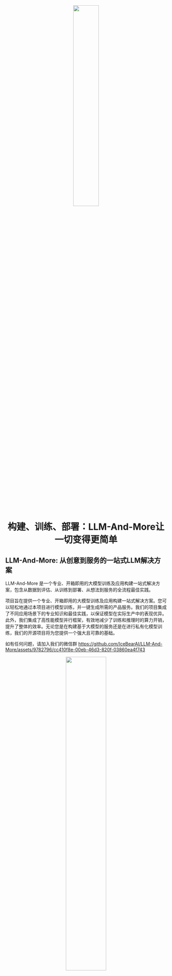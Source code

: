 <div align=center><img src=docs/figure/logo.png width=40% /></div>


<div align=center><h1><b>构建、训练、部署：LLM-And-More让一切变得更简单</b></h1></div>


<!-- \[ [English](README.md) | 中文 \]-->

## LLM-And-More: 从创意到服务的一站式LLM解决方案

LLM-And-More 是一个专业、开箱即用的大模型训练及应用构建一站式解决方案，包含从数据到评估、从训练到部署、从想法到服务的全流程最佳实践。

项目旨在提供一个专业、开箱即用的大模型训练及应用构建一站式解决方案。您可以轻松地通过本项目进行模型训练，并一键生成所需的产品服务。我们的项目集成了不同应用场景下的专业知识和最佳实践，以保证模型在实际生产中的表现优异。此外，我们集成了高性能模型并行框架，有效地减少了训练和推理时的算力开销，提升了整体的效率。无论您是在构建基于大模型的服务还是在进行私有化模型训练，我们的开源项目将为您提供一个强大且可靠的基础。

如有任何问题，请加入我们的微信群
https://github.com/IceBearAI/LLM-And-More/assets/9782796/cc410f8e-00eb-46d3-820f-03860ea4f743

<div align=center><img src=docs/figure/wechat.jpg width=50% /></div>

## 目录

- [功能模块](#性能指标)
- [支持场景](#性能指标)
- [适配模型](#性能指标)
- [安装与使用](#性能指标)

## 功能模块

LLM-And-More致力于为专业开发者和一线业务人员提供同样专业、易用的LLM应用构建方案。为了实现这一理念，LLM-And-More将LLM应用开发过程分解为以下六个模块：

- [数据模块](###数据模块)
- [训练模块](###训练模块)
- [监控模块](###监控模块)
- [评估模块](###评估模块)
- [部署模块](###部署模块)
- [交互模块](###交互模块)

这些模块涵盖了开发一个LLM产品的一切，并注入了专业知识和性能优化组件，全流程协助您构建一个优秀的LLM应用。

### 数据模块

为协助您开始LLM应用构建的第一步，也是影响最终效果的最重要一步：数据标注，LLM-And-More提供了一个功能齐全的数据标注平台。在这里，管理人员可以新建一个数据标注任务，向标注人员分配需要标注的数据，或是亲自对数据进行标注。在完成所有标注之后，LLM-And-More将把标注完成的数据自动转换为模型可以处理的格式(
jsonl)，并存入本地数据库中，在之后的训练、评估模块中一键启用。LLM-And-More还提供了对数据质量的一键检测，用户可以通过查看数据检测报告，发现标注过程中可能产生的错误，提升模型训练的最终效果。

![alt text](docs/figure/datasets-sample.png)

### 训练模块

为协助您完成LLM应用构建最专业，最困难的一步：模型训练，LLM-And-More提供了一个开箱即用的高性能模型训练框架，使您无需了解任何深度学习相关知识，即可轻松对齐大模型训练最佳实践。在训练模块中，用户可以自由调整所选取的基座模型，训练方式，以及batch_size，学习率等超参数。如果用户对此并不了解，LLM-And-More预置的智能默认参数将帮助用户完成参数的选取和调优。LLM-And-More将自动为用户提供DeepSpeed多卡多机加速适配，帮助用户节约训练时间，充分利用算力资源。

![alt text](docs/figure/finetune-add.png)

### 监控模块

在训练过程中，您可能烦恼于无法清晰直观的观察模型的性能变化，LLM-And-More提供了一个智能化的模型训练监控模块，不仅可以实时、可视化的显示CPU、GPU等核心算力资源的占用情况，监控模型Loss，学习率，训练步数的变化，还可以在训练过程中智能提示您模型的潜在性能风险，并提供恰当的解决方案建议。例如，您在训练过程中可能发现系统提示“过拟合风险”，并建议您“停止训练，降低学习率或增大数据量”，您可以遵循这些建议，尝试解决问题。这节省了不必要的算力浪费，并能使您更精准的把握模型可能的表现。

![alt text](docs/figure/finetune-graph.png)

### 评估模块

在完成训练后，您可能烦恼于无法准确了解模型的性能边界，不敢真正将模型应用于实际场景，LLM-And-More提供了一个客观准确的评估模块，让您可以全面，精准的把握模型的各项能力水准。评估模块分为两个主要评测任务，一个负责评测模型在训练过任务上的性能，主要展现模型是否能够完成用户指定的任务，例如一个客服模型是否能够正确回复用户提问；另一个负责评测模型在五个通用维度上的能力（推理能力，阅读理解能力，中文能力，指令遵从能力，创新能力），主要体现模型是否产生了灾难性遗忘，是否过于专注于特定领域而丧失了通用能力。用户可以根据两方面的反馈，调整模型的训练数据和轮次，选择表现最佳的模型应用于线上系统。

![alt text](docs/figure/five.png)

### 部署模块(Coming Soon)

### 交互模块(Coming Soon)

## 支持场景

除了简单的提供输入输出训练您的LLM应用外，我们还提供了丰富的场景支持，帮助您更好的解决您在工作生产当中遇到的复杂问题。例如，您可以基于FAQ场景适配方案，直接构建一个客服，协助您识别用户意图，解决您淘宝店铺自动回复的问题；或是基于RAG场景方案，构建一套企业内部规章制度问答机器人。所有场景均具备独立的留个功能模块，但拥有深度定制的UI和专业Know-How。LLM-And-More支持以下场景：

- [通用场景](###通用场景)
- [FAQ场景](###FAQ场景)
- [RAG场景](###RAG场景)
- [创意写作场景](###创意写作场景)
- [Agent场景](###Agent场景)

### 通用场景

可以接受任意的输入输出，是最基础的训练场景。在该场景中，我们没有针对数据特征、应用范围等进行任何假设，在数据、训练、监控、评估、部署、交互模块中的各项参数均调整至最均衡的水平，并适配了任何场景均有收益的专业Know-How辅助模型训练。总的来说，如果您不确定您应该使用哪个场景，或认为LLM-And-More提供的任何场景均不符合您的要求，您可以选用该场景开始您的构建。

### FAQ场景

该场景适用于FAQ客服或FAQ问答机器人。FAQ(frequently asked questions)
即常见问题，通常应用于客服、快速助手、和在线论坛等场景，在这些地方，常见问题往往会反复出现，例如，用户经常以各种不同的表达方式询问发货时间。在FAQ场景中，用户的问题往往被归类，并对于每一类问题有一个统一的回答，例如针对询问发货时间的问题，统一回复“我们将尽快安排发货，请及时查看物流信息”。直接尝试使用大模型生成这些回答往往是事倍功半的，因为没有充分利用数据的特征，很难让大模型回复稳定，并常常会产生幻觉现象。为此，我们为FAQ场景设计了涵盖全部六个模块的全流程解决方案，主要引入用户意图识别，让LLM预测用户意图（在上述例子中，“查询物流信息”），而不是直接预测回复（在上述例子中，“我们将尽快安排发货，请及时查看物流信息”）。我们在大量FAQ场景中的实验表明，该解决方案可以提升30%以上的回复准确率，并显著降低模型过拟合风险与幻觉现象。

### RAG场景(Coming Soon)

### 创意写作场景(Coming Soon)

### Agent场景(Coming Soon)

## 适配模型

为了支持更广泛的应用，LLM-And-More支持多种多样的模型，并支持您选择多种不同的训练方式。

| 模型名                                                  | 模型大小                    | 支持的训练方法    |
|------------------------------------------------------|-------------------------|------------|
| [Baichuan2](https://huggingface.co/baichuan-inc)     | 7B/13B                  | 全参数训练/Lora |
| [ChatGLM3](https://huggingface.co/THUDM/chatglm3-6b) | 6B                      | 全参数训练/Lora |
| [LLaMA](https://github.com/facebookresearch/llama)   | 7B/13B/33B/65B          | 全参数训练/Lora |
| [LLaMA-2](https://huggingface.co/meta-llama)         | 7B/13B/70B              | 全参数训练/Lora |
| [Qwen](https://huggingface.co/Qwen)                  | 0.5B/1.8B/4B/7B/14B/72B | 全参数训练/Lora |

### 系统架构设计

系统是前后端分离的架构。

#### 模型推理框架

我们使用的是[FastChat](https://github.com/lm-sys/FastChat)作为模型推理框架，FastChat是一个非常优秀的开源项目。

> [FastChat](https://github.com/lm-sys/FastChat) 是一个开放平台，用于训练、服务和评估基于大型语言模型的聊天机器人。

**FastChat我们主要用其三个服务**

`controller` 用于模型的注册中心及健康检查

`worker` 服务启动模型并将当前模型注册到controller

`api` 从controller获取模型的地址代理到worker并提供标准API

我们主要通过它来实现大模型的高可用，高可扩展性。

![img.png](https://github.com/lm-sys/FastChat/raw/main/assets/server_arch.png)

模型部署的操作可以参考[模型部署](docs/model/list.md)

### 模型微调

为了实现模型的微调，您可以参考我们的详细指南：[模型微调](docs/model/finetune.md)。

### 模型部署与微调

您可以将模型部署到任意配备GPU的节点上，无论是私有的K8s集群、Docker集群，还是云服务商提供的K8s集群，均能轻松对接。

### 本系统组成

本系统主要由以下几个部分组成：

- **HTTP服务**：提供Web服务接口，方便用户进行交互。
- **定时任务**：执行预定任务，如模型训练、数据预处理等。
- **训练镜像**：包含所有必要的环境和依赖，用于模型的训练和微调。

- 通过这些组件的协同工作，我们能够提供一个灵活、高效的模型微调和部署解决方案。

#### 部署流程

```mermaid
graph LR
    A[aigc] --> B[点击部署]
    B --> C[创建部署模版]
    C --> D[使用Docker或k8s进行调度]
    D --> E[挂载相应配置有模型]
    E --> F[启动模型]
    F --> G[注册到fschat-controller]
```

#### 微调训练流程

```mermaid
graph LR
    A[aigc] --> B[上传微调文件]
    B --> C[生成微调模版]
    C --> D[使用Docker或k8s进行调度]
    D --> E[挂载相应配置有模型]
    E --> F[启动训练脚本]
    F --> G[输出日志]
```

## 使用手册

[AIGC平台使用手册](docs/SUMMARY.md)

### 安装使用步骤

- 克隆项目: `git clone https://github.com/IceBearAI/aigc.git`
- 进入项目: `cd aigc-server`

该系统依赖**Docker**需要安装此服务

推理或训练节点只需要安装**Docker**和**Nvidia-Docker**
即可。[NVIDIA Container Toolkit](https://github.com/NVIDIA/nvidia-container-toolkit)

#### 本地开发

[golang](https://github.com/golang/go)版本请安装go1.21以上版本

- 安装依赖包: `go mod tidy`
- 本地启动: `make run`
- build成x86 Linux可执行文件: `make build-linux`
- build成当前电脑可执行文件: `make build`

build完通常会保存在 `$(GOPATH)/bin/` 目录下

#### Docker-compose部署

安装docker和docker-compose可以参考官网教程：[Install Docker Engine](https://docs.docker.com/engine/install/)

需要在 当前目录下增加 `.env` 文件来设置相关的环境变量。

执行命令启动全部服务

```
$ docker-compose up
```

如果不需要执行build流程，可以进入到`docker`目录下执行`docker-compose up`即可。或把`docker-compose.yaml`的`build`注释掉。

### 项目配置

项目配置可以通过命令行传参或环境变量两种方式进行配置

#### 通过命令行传参

**需要注意的是，如果即设置了环境变量也设置了命令行参数，那么命令行参数的值会覆盖环境变量的值**

执行: `./aigc-server --help` 查看命令行参数

```bash
Usage:
  aigc-server [command]

Available Commands:
  completion  Generate the autocompletion script for the specified shell
  cronjob     定时任务
  generate    生成命令
  help        Help about any command
  job         任务命令
  start       启动http服务

Flags:
  -c, --config.path string                配置文件路径，如果没有传入配置文件路径则默认使用环境变量
      --db.drive string                   数据库驱动 (default "sqlite")
      --db.mysql.database string          mysql数据库 (default "aigc")
      --db.mysql.host string              mysql数据库地址: mysql (default "mysql")
      --db.mysql.metrics                  是否启GORM的Metrics
      --db.mysql.password string          mysql数据库密码
      --db.mysql.port int                 mysql数据库端口 (default 3306)
      --db.mysql.user string              mysql数据库用户 (default "aigc")
  -h, --help                              help for aigc-server
  -n, --namespace string                  命名空间 (default "aigc")
      --runtime.docker.workspace string   Docker工作目录 (default "github.com/IceBearAI/LLM-And-More/storage")
      --runtime.k8s.config.path string    K8s配置文件路径
      --runtime.k8s.host string           K8s地址
      --runtime.k8s.insecure              K8s是否不安全
      --runtime.k8s.namespace string      K8s命名空间 (default "default")
      --runtime.k8s.token string          K8s Token
      --runtime.k8s.volume.name string    K8s挂载的存储名
      --runtime.platform string           运行时平台 (default "docker")
      --runtime.shm.size string           运行时共享内存大小 (default "16G")
      --server.admin.pass string          系统管理员密码 (default "admin")
      --server.admin.user string          系统管理员账号 (default "admin")
      --server.debug                      是否开启Debug模式
      --server.key string                 本系统服务密钥 (default "Aigcfj@202401")
      --server.log.drive string           本系统日志驱动, 支持syslog,term (default "term")
      --server.log.level string           本系统日志级别 (default "all")
      --server.log.name string            本系统日志名称 (default "aigc-server.log")
      --server.log.path string            本系统日志路径
  -a, --server.name string                本系统服务名称 (default "aigc-server")
      --server.storage.path string        文件存储绝对路径 (default "github.com/IceBearAI/LLM-And-More/storage")
      --service.local.ai.host string      Chat-Api 地址 (default "http://fschat-api:8000/v1")
      --service.local.ai.token string     Chat-Api Token (default "sk-001")
      --service.openai.enable             是否启用OpenAI服务
      --service.openai.host string        OpenAI服务地址 (default "https://api.openai.com/v1")
      --service.openai.model string       OpenAI模型名称 (default "gpt-3.5-turbo")
      --service.openai.org.id string      OpenAI OrgId
      --service.openai.token string       OpenAI Token

Use "aigc-server [command] --help" for more information about a command.
```

##### 启动http服务

执行: `./aigc-server start --cronjob.auto false` 启动服务

```
Usage:
  aigc-server start [flags]

Flags:
      --cors.allow.credentials           是否允许跨域访问的凭证 (default true)
      --cors.allow.headers string        允许跨域访问的头部 (default "Accept,Content-Type,Content-Length,Accept-Encoding,X-CSRF-Token,Authorization")
      --cors.allow.methods string        允许跨域访问的方法 (default "GET,POST,PUT,DELETE,OPTIONS")
      --cors.allow.origins string        允许跨域访问的域名 (default "*")
      --cors.enable                      是否开启跨域访问
      --cors.expose.headers string       允许跨域访问的头部 (default "Content-Length,Access-Control-Allow-Origin,Access-Control-Allow-Headers,Content-Type")
      --datasets.device string           datasets device
      --datasets.gpu.toleration string   datasets gpu toleration
      --datasets.image string            datasets image (default "dudulu/llmops:latest")
      --datasets.model.name string       datasets model name (default "uer/sbert-base-chinese-nli")
  -h, --help                             help for start
  -p, --http.port string                 服务启动的http端口 (default ":8080")
      --ldap.base.dn string              LDAP Base DN (default "OU=HABROOT,DC=ORG,DC=corp")
      --ldap.bind.pass string            LDAP Bind Password
      --ldap.bind.user string            LDAP Bind User (default "aigc_ldap")
      --ldap.group.filter string         LDAP Group Filter
      --ldap.host string                 LDAP地址 (default "ldap://ldap")
      --ldap.port int                    LDAP端口 (default 389)
      --ldap.use.ssl                     LDAP Base DN
      --ldap.user.attr strings           LDAP Attributes (default [name,mail,userPrincipalName,displayName,sAMAccountName])
      --ldap.user.filter string          LDAP User Filter (default "(userPrincipalName=%s)")
      --server.domain string             启动服务的域名 (default "http://localhost:8080")
      --storage.type string              storage type (default "local")
      --tracer.drive string              Tracer驱动 (default "jaeger")
      --tracer.enable                    是否启用Tracer
      --tracer.jaeger.host string        Tracer Jaeger Host (default "jaeger:6832")
      --tracer.jaeger.log.spans          Tracer Jaeger Log Spans
      --tracer.jaeger.param float        Tracer Jaeger Param (default 1)
      --tracer.jaeger.type string        采样器的类型 const: 固定采样, probabilistic: 随机取样, ratelimiting: 速度限制取样, remote: 基于Jaeger代理的取样 (default "const")
      --web.embed                        是否使用embed.FS (default true)
      --cronjob.auto                     是否自动执行定时任务 (default true)
```

##### 启动定时任务

改模块可以独立启动

执行: `./aigc-server cronjob start` 启动定时任务

定时任务主要有

- 获取模型部署状态
- 获取训练日志
- 获取正在等待调度训练的任务

```
Usage:
  aigc-server cronjob start <args> [flags]

Examples:
如果 cronjob.auto 设置为 true 并且没有传入相应用的任务名称，则将自动运行所有的任务

aigc-server cronjob start -h

Flags:
      --cronjob.auto   是否自动执行定时任务 (default true)
  -h, --help           help for start
```

##### 启动参考

**使用命令行传参**

```
$ export HF_ENDPOINT=https://hf-mirror.com DOCKER_HOST=tcp://127.0.0.1:2376
$ ./aigc-server-linux-amd64 start \
    --runtime.gpu.num 4 \
    --service.fschat.controller.host http://127.0.0.1:21001 \
    --service.fschat.api.host http://127.0.0.1:8000 \
    --server.storage.path /data/aigc/storage \
    --datasets.image dudulu/llmops:latest \
    --runtime.platform docker \
    --runtime.docker.workspace /data/aigc/storage\
```

**使用环境变量启动**

```
$ export AIGC_RUNTIME_GPU_NUM=4 
$ export AIGC_FSCHAT_CONTROLLER_ADDRESS=http://127.0.0.1:21001 
$ export AIGC_SERVICE_CHAT_API_HOST=http://127.0.0.1:8000 
$ export HF_ENDPOINT=https://hf-mirror.com 
$ export AIGC_ADMIN_SERVER_STORAGE_PATH=/data/aigc/storage
$ export AIGC_DATASETS_IMAGE=dudulu/llmops:latest
$ export AIGC_RUNTIME_PLAORM=docker DOCKER_HOST=tcp://127.0.0.1:2376 
$ export AIGC_RUNTIME_DOCKER_WORKSPACE=/data/aigc/storage
$ export AIGC_ADMIN_SERVER_DOMAIN=http://127.0.0.1:8080
$ ./aigc-server-linux-amd64 start
```

#### 系统环境变量配置

可以修改`.env`调整相关配置

##### 数据库配置

目前支持两类数据库的配置，默认是使用**sqlite**,如果是使用的sqlite那么默认会存储在`AIGC_ADMIN_SERVER_STORAGE_PATH`
所配置的路径下的`storage/database/aigc.db`。

如果使用的是`mysql`驱动，则按照下面配置设置。

| 变量名                   | 描述               | 值       |
|-----------------------|------------------|---------|
| `AIGC_DB_DRIVER`      | 数据库驱动类型（可能是遗留错误） | `mysql` |
| `AIGC_MYSQL_DRIVE`    | 数据库驱动类型          | `mysql` |
| `AIGC_MYSQL_HOST`     | 数据库主机地址          | `mysql` |
| `AIGC_MYSQL_PORT`     | 数据库端口号           | `3306`  |
| `AIGC_MYSQL_USER`     | 数据库用户名           | `aigc`  |
| `AIGC_MYSQL_PASSWORD` | 数据库密码            | `admin` |
| `AIGC_MYSQL_DATABASE` | 数据库名             | `aigc`  |

##### Tracer 链路追踪配置

如果想看整个调用链以下是相关配置，默认不开启。

| 变量名                            | 描述          | 值        |
|--------------------------------|-------------|----------|
| `AIGC_TRACER_ENABLE`           | 是否启用链路追踪    | `false`  |
| `AIGC_TRACER_DRIVE`            | 链路追踪驱动类型    | `jaeger` |
| `AIGC_TRACER_JAEGER_HOST`      | Jaeger 服务地址 |          |
| `AIGC_TRACER_JAEGER_PARAM`     | Jaeger 采样参数 | `1`      |
| `AIGC_TRACER_JAEGER_TYPE`      | Jaeger 采样类型 | `const`  |
| `AIGC_TRACER_JAEGER_LOG_SPANS` | 是否记录追踪日志    | `false`  |

##### 跨域配置

跨域配置，默认不开启

| 变量名                           | 描述        | 值                                                                                                   |
|-------------------------------|-----------|-----------------------------------------------------------------------------------------------------|
| `AIGC_ENABLE_CORS`            | 是否启用CORS  | `true`                                                                                              |
| `AIGC_CORS_ALLOW_METHODS`     | 允许的HTTP方法 | `GET,POST,PUT,DELETE,OPTIONS`                                                                       |
| `AIGC_CORS_ALLOW_HEADERS`     | 允许的HTTP头  | `Accept,Content-Type,Content-Length,Accept-Encoding,X-CSRF-Token,Authorization,x-tenant-id,x-token` |
| `AIGC_CORS_ALLOW_CREDENTIALS` | 是否允许携带凭证  | `true`                                                                                              |
| `AIGC_CORS_ALLOW_ORIGINS`     | 允许的源      | `*`                                                                                                 |

##### 外部服务调用配置

chat的一些配置，假设使用的FastChat作为服务的推理框架，则配置FastChat的Api地址。

如果还有使用OpenAI的相关模型，则设置OpenAI的相关信息。

- `AIGC_SERVICE_CHAT_API_HOST`: 指的就是我们启动的fschat-api的服务地址，也就是模型推理地下
- `AIGC_FSCHAT_CONTROLLER_ADDRESS`: 指的就是我们启动的fschat-controller的地址，模型部署时会将该变理注入进去模型启动后会将信息注册到该地址

| 变量名                              | 描述                     | 值                                |
|----------------------------------|------------------------|----------------------------------|
| `AIGC_SERVICE_CHAT_API_HOST`     | 聊天API服务地址              | `http://fschat-api:8000`         |
| `AIGC_SERVICE_CHAT_API_TOKEN`    | 聊天API服务访问令牌            |                                  |
| `AIGC_SERVICE_OPENAI_ORG_ID`     | OpenAI 组织ID            |                                  |
| `AIGC_SERVICE_OPENAI_HOST`       | OpenAI 服务地址            | `https://api.openai.com/v1`      |
| `AIGC_SERVICE_OPENAI_TOKEN`      | OpenAI 服务访问令牌          |                                  |
| `AIGC_FSCHAT_CONTROLLER_ADDRESS` | FastChat Controller的地址 | `http://fschat-controller:21001` |

##### S3 存储配置

企业使用可以配置文件存储在S3上，通过设置环境变量`AIGC_STORAGE_TYPE`来配置存储类型，默认为`local`表示存在本地。

| 变量名                             | 描述         | 值 |
|---------------------------------|------------|---|
| `AIGC_SERVICE_S3_HOST`          | S3 服务地址    |   |
| `AIGC_SERVICE_S3_ACCESS_KEY`    | S3 访问密钥    |   |
| `AIGC_SERVICE_S3_SECRET_KEY`    | S3 访问密钥密码  |   |
| `AIGC_SERVICE_S3_BUCKET`        | S3 存储桶名称   |   |
| `AIGC_SERVICE_S3_BUCKET_PUBLIC` | S3 公共存储桶名称 |   |
| `AIGC_SERVICE_S3_PROJECT_NAME`  | S3 项目名称    |   |

##### LDAP 配置

如果是企业使用可以配置LDAP地址。

| 变量名                   | 描述          | 值                                                        |
|-----------------------|-------------|----------------------------------------------------------|
| `AIGC_LDAP_HOST`      | LDAP 服务器地址  | `ldap`                                                   |
| `AIGC_LDAP_BASE_DN`   | LDAP 基础DN   | `OU=HABROOT,DC=corp`                                     |
| `AIGC_LDAP_BIND_USER` | LDAP 绑定用户   |                                                          |
| `AIGC_LDAP_BIND_PASS` | LDAP 绑定用户密码 |                                                          |
| `AIGC_LDAP_USER_ATTR` | LDAP 用户属性   | `name,mail,userPrincipalName,displayName,sAMAccountName` |

##### aigc-server 环境变量配置

本系统基础配置，通常不需要修改。

需要注意的是`AIGC_ADMIN_SERVER_ADMIN_USER`和`AIGC_ADMIN_SERVER_ADMIN_PASS`是系统初始化的管理员账号密码，只有在系统第一次启动初始化的时候配置有效，后续调整将不会生效。

| 变量名                                     | 描述                            | 值                       |
|-----------------------------------------|-------------------------------|-------------------------|
| `AIGC_ADMIN_SERVER_HTTP_PORT`           | 服务HTTP端口                      | `:8080`                 |
| `AIGC_ADMIN_SERVER_LOG_DRIVE`           | 日志驱动类型(默认term)                | `term`                  |
| `AIGC_ADMIN_SERVER_NAME`                | 服务名称                          | `aigc-server`           |
| `AIGC_ADMIN_SERVER_DEBUG`               | 是否开启调试模式(开启后控制台显示所有Debug信息)   | `true`                  |
| `AIGC_ADMIN_SERVER_LOG_LEVEL`           | 日志级别(debug,info,warn,error)   | `all`                   |
| `AIGC_ADMIN_SERVER_LOG_PATH`            | 日志路径(设置之后会写入文件)               |                         |
| `AIGC_ADMIN_SERVER_LOG_NAME`            | 日志文件名称                        | `aigc-server.log`       |
| `AIGC_ADMIN_SERVER_DEFAULT_CHANNEL_KEY` | 默认渠道密钥                        | `sk-001`                |
| `AIGC_ADMIN_SERVER_STORAGE_PATH`        | 上传文件所存储的路径                    | `./storage/`            |
| `AIGC_ADMIN_SERVER_DOMAIN`              | 本服务的域名(容器回调传输数据，需要保证容器网络可以访问) | `http://localhost:8080` |
| `AIGC_ADMIN_SERVER_ADMIN_USER`          | 初始化默认账号                       | `admin`                 |
| `AIGC_ADMIN_SERVER_ADMIN_PASS`          | 初始化默认密码                       | `admin`                 |

##### Runtime

可选择参数：

- `k8s`
- `docker`

运行时的平台，现支持**Kubernetes**和**Docker**作为模型运行的平台，默认为`docker`。

###### Docker 平台

当`AIGC_RUNTIME_PLATFORM`设置为`docker`时可设置Docker本身支持的变量，如：`DOCKER_`开头的相关环境变量

- `AIGC_RUNTIME_DOCKER_WORKSPACE` 是指本机的模型目录，会映射到运行模型容器里的`/data/`目录。
- `AIGC_RUNTIME_GPU_NUM` 当前主机的GPU总数量，如果不设置默认是`8`，默认会从第`0`块卡启动
-

要使用Docker API创建容器并挂载NVIDIA GPU，你需要确保你的系统上安装了NVIDIA
Docker支持（例如nvidia-docker2）并且Docker守护进程配置正确。以下是使用Docker Engine API创建容器并挂载NVIDIA GPU的基本步骤：

确保你的Docker守护进程启用了NVIDIA
GPU支持。这通常意味着你需要在Docker守护进程的配置文件中添加默认的运行时，例如`/etc/docker/daemon.json`：

```json
{
  "default-runtime": "nvidia",
  "runtimes": {
    "nvidia": {
      "path": "nvidia-container-runtime",
      "runtimeArgs": []
    }
  }
}
```

需要注意的是`DOCKER_HOST`暂时只支持tcp连接docker，使用`unix:///run/containerd/containerd.sock`

- `DOCKER_HOST=tcp://127.0.0.1:2376`

**配置docker**

使用`systemctl status docker`查看`Unit`的位置，通常会在`/usr/lib/systemd/system/docker.service`

在`ExecStart=/usr/bin/dockerd`后面加上`-H tcp://0.0.0.0:2376`，保存后重启动docker

```
[Service]
Type=notify
# the default is not to use systemd for cgroups because the delegate issues still
# exists and systemd currently does not support the cgroup feature set required
# for containers run by docker
ExecStart=/usr/bin/dockerd -H tcp://0.0.0.0:2376 -H fd:// --containerd=/run/containerd/containerd.sock
ExecReload=/bin/kill -s HUP $MAINPID
TimeoutStartSec=0
RestartSec=2
Restart=always
```

**重启docker**

```
$ systemctl daemon-reload && systemctl restart docker
```

###### k8s 平台

kubernetes支持两种方式连接

**通过Host和Token**

当配置了`AIGC_RUNTIME_K8S_HOST`和`AIGC_RUNTIME_K8S_TOKEN`时，HOST为`api-server`地址，如: `https://k8s:6443`

**通过config.yaml文件连接**

只需要配置`AIGC_RUNTIME_K8S_CONFIG_PATH`所在的当前路径

- `AIGC_RUNTIME_K8S_NAMESPACE`: 最终创建的job或deployment所在的空间，默认是`default`
- `AIGC_RUNTIME_K8S_VOLUME_NAME`: 存储的PVC名称，会将它挂载到容器的`/data`目录
  > 如果`AIGC_RUNTIME_K8S_VOLUME_NAME=aigc-data`
  > 会在`AIGC_RUNTIME_DOCKER_WORKSPACE`下的`aigc-data`目录

| 变量名                             | 描述                | 值                  |
|---------------------------------|-------------------|--------------------|
| `AIGC_RUNTIME_PLATFORM`         | 运行平台              | `docker`           |
| `AIGC_RUNTIME_K8S_HOST`         | Kubernetes 服务地址   |                    |
| `AIGC_RUNTIME_K8S_TOKEN`        | Kubernetes 服务访问令牌 |                    |
| `AIGC_RUNTIME_K8S_NAMESPACE`    | Kubernetes 命名空间   | `default`          |
| `AIGC_RUNTIME_K8S_INSECURE`     | Kubernetes 不安全连接  | `false`            |
| `AIGC_RUNTIME_K8S_CONFIG_PATH`  | Kubernetes 配置路径   | `./k8sconfig.yaml` |
| `AIGC_RUNTIME_K8S_VOLUME_NAME`  | Kubernetes 卷名称    | `aigc-data`        |
| `AIGC_RUNTIME_SHM_SIZE`         | 共享内存大小            | `16G`              |
| `AIGC_RUNTIME_DOCKER_WORKSPACE` | Docker 工作空间       | `/tmp`             |
| `AIGC_RUNTIME_GPU_NUM`          | 当前主机的GPU总数量       | `8`                |

##### Datasets

数据信标注内容检测的相关配置

| 变量名                            | 描述                                  | 值                            |
|--------------------------------|-------------------------------------|------------------------------|
| `AIGC_DATASETS_IMAGE`          | 检测数据集标注的相似度的镜像                      | `dudulu/llmops:latest`       |
| `AIGC_DATASETS_MODEL_NAME`     | 检测数据集的模型                            | `uer/sbert-base-chinese-nli` |
| `AIGC_DATASETS_DEVICE`         | 使用驱动如cpu,mps,cuda,npx               |                              |
| `AIGC_DATASETS_GPU_TOLERATION` | 通常是k8s设置脏节点的标签,通常我们会把带有GPU的节点设置为脏节点 |                              |

##### 其他环境变量

以下环境变量会在创建容器时注入到容器运行时的环境变量中

| 变量名           | 描述                  | 值                       |
|---------------|---------------------|-------------------------|
| `HF_ENDPOINT` | Hugging Face 终端地址   | `https://hf-mirror.com` |
| `HF_HOME`     | Hugging Face 内容缓存目录 | `/data/hf`              |
| `HTTP_PROXY`  | HTTP代理              |                         |
| `HTTPS_PROXY` | HTTPS代理             |                         |
| `NO_PROXY`    | 不使用代理的地址            |                         |

## Docker镜像

我们提供了Docker镜像，您可以直接使用我们提供的镜像，也可以自行构建。

- [LLMOps](docker/llmops/README.md)
- [百川2](docker/baichuan2/README.md)
- [FastChat](docker/fastchat/README.md)
- [Qwen](docker/qwen1.5/README.md)

### Docker交叉编译多平台

```
$ docker buildx ls
$ docker buildx rm --all-inactive
$ docker buildx create --driver-opt image=moby/buildkit:master --name builder --driver docker-container --use
$ docker buildx inspect --bootstrap
$ docker buildx create --platform linux/amd64,linux/arm64
$ docker login
$ docker buildx build --push -t dudulu/aigc-server:latest --platform linux/amd64,linux/arm64 .
```
